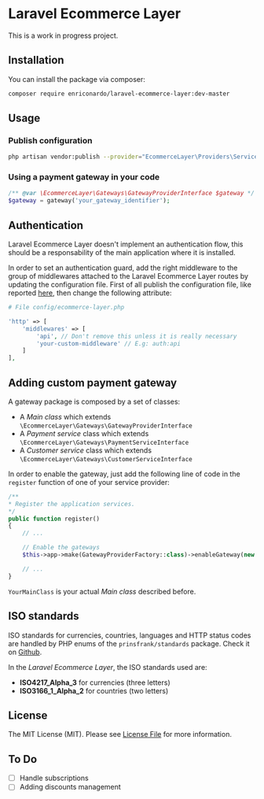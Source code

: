 # Laravel Ecommerce Layer

This is a work in progress project.

## Installation

You can install the package via composer:

```bash
composer require enriconardo/laravel-ecommerce-layer:dev-master
```

## Usage

### Publish configuration

``` bash
php artisan vendor:publish --provider="EcommerceLayer\Providers\ServiceProvider" --tag=config
```

### Using a payment gateway in your code

``` php
/** @var \EcommerceLayer\Gateways\GatewayProviderInterface $gateway */
$gateway = gateway('your_gateway_identifier');
```

## Authentication

Laravel Ecommerce Layer doesn't implement an authentication flow, this should be a responsability of the main application where it is installed.

In order to set an authentication guard, add the right middleware to the group of middlewares attached to the Laravel Ecommerce Layer routes by updating the configuration file. First of all publish the configuration file, like reported [here](#publish-configuration), then change the following attribute:

``` php
# File config/ecommerce-layer.php

'http' => [
    'middlewares' => [
        'api', // Don't remove this unless it is really necessary
        'your-custom-middleware' // E.g: auth:api
    ]
],
```

## Adding custom payment gateway

A gateway package is composed by a set of classes:

- A *Main class* which extends `\EcommerceLayer\Gateways\GatewayProviderInterface`
- A *Payment service* class which extends `\EcommerceLayer\Gateways\PaymentServiceInterface`
- A *Customer service* class which extends `\EcommerceLayer\Gateways\CustomerServiceInterface`

In order to enable the gateway, just add the following line of code in the `register` function of one of your service provider:

``` php
/**
* Register the application services.
*/
public function register()
{
    // ...

    // Enable the gateways
    $this->app->make(GatewayProviderFactory::class)->enableGateway(new YourMainClass);

    // ...
}
```

`YourMainClass` is your actual *Main class* described before.

## ISO standards

ISO standards for currencies, countries, languages and HTTP status codes are handled by PHP enums of the `prinsfrank/standards` package. Check it on [Github](https://github.com/PrinsFrank/standards).

In the *Laravel Ecommerce Layer*, the ISO standards used are:

- **ISO4217_Alpha_3** for currencies (three letters)
- **ISO3166_1_Alpha_2** for countries (two letters)

## License

The MIT License (MIT). Please see [License File](LICENSE.md) for more information.

## To Do

- [ ] Handle subscriptions
- [ ] Adding discounts management